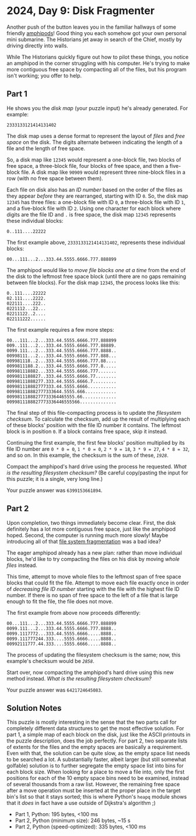 # 2024, Day 9: Disk Fragmenter

Another push of the button leaves you in the familiar hallways of some friendly [amphipods](../../2021/23)! Good thing you each somehow got your own personal mini submarine. The Historians jet away in search of the Chief, mostly by driving directly into walls.

While The Historians quickly figure out how to pilot these things, you notice an amphipod in the corner struggling with his computer. He's trying to make more contiguous free space by compacting all of the files, but his program isn't working; you offer to help.

## Part 1

He shows you the _disk map_ (your puzzle input) he's already generated. For example:

    2333133121414131402

The disk map uses a dense format to represent the layout of _files_ and _free space_ on the disk. The digits alternate between indicating the length of a file and the length of free space.

So, a disk map like `12345` would represent a one-block file, two blocks of free space, a three-block file, four blocks of free space, and then a five-block file. A disk map like `90909` would represent three nine-block files in a row (with no free space between them).

Each file on disk also has an _ID number_ based on the order of the files as they appear _before_ they are rearranged, starting with ID `0`. So, the disk map `12345` has three files: a one-block file with ID `0`, a three-block file with ID `1`, and a five-block file with ID `2`. Using one character for each block where digits are the file ID and `.` is free space, the disk map `12345` represents these individual blocks:

    0..111....22222

The first example above, `2333133121414131402`, represents these individual blocks:

    00...111...2...333.44.5555.6666.777.888899

The amphipod would like to _move file blocks one at a time_ from the end of the disk to the leftmost free space block (until there are no gaps remaining between file blocks). For the disk map `12345`, the process looks like this:

    0..111....22222
    02.111....2222.
    022111....222..
    0221112...22...
    02211122..2....
    022111222......

The first example requires a few more steps:

    00...111...2...333.44.5555.6666.777.888899
    009..111...2...333.44.5555.6666.777.88889.
    0099.111...2...333.44.5555.6666.777.8888..
    00998111...2...333.44.5555.6666.777.888...
    009981118..2...333.44.5555.6666.777.88....
    0099811188.2...333.44.5555.6666.777.8.....
    009981118882...333.44.5555.6666.777.......
    0099811188827..333.44.5555.6666.77........
    00998111888277.333.44.5555.6666.7.........
    009981118882777333.44.5555.6666...........
    009981118882777333644.5555.666............
    00998111888277733364465555.66.............
    0099811188827773336446555566..............

The final step of this file-compacting process is to update the _filesystem checksum_. To calculate the checksum, add up the result of multiplying each of these blocks' position with the file ID number it contains. The leftmost block is in position `0`. If a block contains free space, skip it instead.

Continuing the first example, the first few blocks' position multiplied by its file ID number are `0 * 0 = 0`, `1 * 0 = 0`, `2 * 9 = 18`, `3 * 9 = 27`, `4 * 8 = 32`, and so on. In this example, the checksum is the sum of these, _`1928`_.

Compact the amphipod's hard drive using the process he requested. _What is the resulting filesystem checksum?_ (Be careful copy/pasting the input for this puzzle; it is a single, very long line.)

Your puzzle answer was `6399153661894`.

## Part 2

Upon completion, two things immediately become clear. First, the disk definitely has a lot more contiguous free space, just like the amphipod hoped. Second, the computer is running much more slowly! Maybe introducing all of that [file system fragmentation](https://en.wikipedia.org/wiki/File_system_fragmentation) was a bad idea?

The eager amphipod already has a new plan: rather than move individual blocks, he'd like to try compacting the files on his disk by moving _whole files_ instead.

This time, attempt to move whole files to the leftmost span of free space blocks that could fit the file. Attempt to move each file exactly once in order of _decreasing file ID number_ starting with the file with the highest file ID number. If there is no span of free space to the left of a file that is large enough to fit the file, the file does not move.

The first example from above now proceeds differently:

    00...111...2...333.44.5555.6666.777.888899
    0099.111...2...333.44.5555.6666.777.8888..
    0099.1117772...333.44.5555.6666.....8888..
    0099.111777244.333....5555.6666.....8888..
    00992111777.44.333....5555.6666.....8888..

The process of updating the filesystem checksum is the same; now, this example's checksum would be _`2858`_.

Start over, now compacting the amphipod's hard drive using this new method instead. _What is the resulting filesystem checksum?_

Your puzzle answer was `6421724645083`.

## Solution Notes

This puzzle is mostly interesting in the sense that the two parts call for completely different data structures to get the most effective solution. For part 1, a simple map of each block on the disk, just like the ASCII printouts in the puzzle description, does the job perfectly. For part 2, two separate lists of extents for the files and the empty spaces are basically a requirement. Even with that, the solution can be quite slow, as the empty space list needs to be searched a lot. A substantially faster, albeit larger (but still somewhat golfable) solution is to further segregate the empty space list into bins for each block size. When looking for a place to move a file into, only the first positions for each of the 10 empty space bins need to be examined, instead of several thousands from a raw list. However, the remaining free space after a move operation must be inserted at the proper place in the target bin's list so that it stays sorted; this is where Python's `heapq` module shows that it _does_ in fact have a use outside of Dijkstra's algorithm ;)

* Part 1, Python: 195 bytes, <100 ms
* Part 2, Python (minimum size): 246 bytes, ~15 s
* Part 2, Python (speed-optimized): 335 bytes, <100 ms
